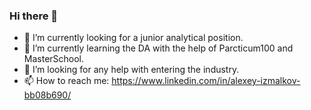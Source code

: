 ### Hi there 👋

- 🔭 I’m currently looking for a junior analytical position.
- 🌱 I’m currently learning the DA with the help of Parcticum100 and MasterSchool.
- 🤔 I’m looking for any help with entering the industry.
- 📫 How to reach me: https://www.linkedin.com/in/alexey-izmalkov-bb08b690/
<!--
**Alex-Izmalkov/Alex-Izmalkov** is a ✨ _special_ ✨ repository because its `README.md` (this file) appears on your GitHub profile.

Here are some ideas to get you started:

